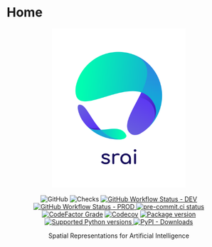 # Home

<p align="center">
  <img width="300" src="assets/logos/srai-logo-transparent.png">
</p>

<p align="center">
    <img alt="GitHub" src="https://img.shields.io/github/license/srai-lab/srai?logo=apache&logoColor=%23fff">
    <img src="https://img.shields.io/github/checks-status/srai-lab/srai/main?logo=GitHubActions&logoColor=%23fff" alt="Checks">
    <a href="https://github.com/srai-lab/srai/actions/workflows/ci-dev.yml" target="_blank">
        <img alt="GitHub Workflow Status - DEV" src="https://img.shields.io/github/actions/workflow/status/srai-lab/srai/ci-dev.yml?label=build-dev&logo=GitHubActions&logoColor=%23fff">
    </a>
    <a href="https://github.com/srai-lab/srai/actions/workflows/ci-prod.yml" target="_blank">
        <img alt="GitHub Workflow Status - PROD" src="https://img.shields.io/github/actions/workflow/status/srai-lab/srai/ci-prod.yml?label=build-prod&logo=GitHubActions&logoColor=%23fff">
    </a>
    <a href="https://results.pre-commit.ci/latest/github/srai-lab/srai/main" target="_blank">
        <img src="https://results.pre-commit.ci/badge/github/srai-lab/srai/main.svg" alt="pre-commit.ci status">
    </a>
    <a href="https://www.codefactor.io/repository/github/srai-lab/srai"><img alt="CodeFactor Grade" src="https://img.shields.io/codefactor/grade/github/srai-lab/srai?logo=codefactor&logoColor=%23fff"></a>
    <a href="https://www.codefactor.io/repository/github/srai-lab/srai"><img alt="Codecov" src="https://img.shields.io/codecov/c/github/srai-lab/srai?logo=codecov&token=PRS4E02ZX0&logoColor=%23fff"></a>
    <a href="https://pypi.org/project/srai" target="_blank">
        <img src="https://img.shields.io/pypi/v/srai?color=%2334D058&label=pypi%20package&logo=pypi&logoColor=%23fff" alt="Package version">
    </a>
    <a href="https://pypi.org/project/srai" target="_blank">
        <img src="https://img.shields.io/pypi/pyversions/srai.svg?color=%2334D058&logo=python&logoColor=%23fff" alt="Supported Python versions">
    </a>
    <a href="https://pypi.org/project/srai" target="_blank">
        <img alt="PyPI - Downloads" src="https://img.shields.io/pypi/dm/srai">
    </a>
</p>

<!-- <p align="center">
    <em>srai is a Python module integrating many geo-related algorithms in a single package with unified API. It aims to provide simple and efficient solutions to geospatial problems that are accessible to everybody and reusable in various contexts where geospatial data can be used.</em>
</p> -->

<p align="center">
Spatial Representations for Artificial Intelligence
</p>
